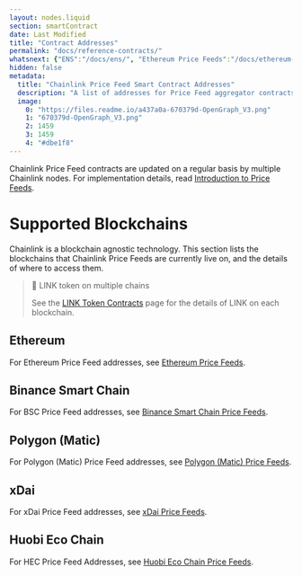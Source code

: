 ```yaml
---
layout: nodes.liquid
section: smartContract
date: Last Modified
title: "Contract Addresses"
permalink: "docs/reference-contracts/"
whatsnext: {"ENS":"/docs/ens/", "Ethereum Price Feeds":"/docs/ethereum-addresses/", "Binance Smart Chain Price Feeds":"/docs/binance-smart-chain-addresses/", "Polygon (Matic) Price Feeds":"/docs/matic-addresses/", "xDai Price Feeds":"/docs/xdai-price-feeds/", "Huobi Eco Chain Price Feeds":"/docs/huobi-eco-chain-price-feeds/"}
hidden: false
metadata: 
  title: "Chainlink Price Feed Smart Contract Addresses"
  description: "A list of addresses for Price Feed aggregator contracts on supported networks."
  image: 
    0: "https://files.readme.io/a437a0a-670379d-OpenGraph_V3.png"
    1: "670379d-OpenGraph_V3.png"
    2: 1459
    3: 1459
    4: "#dbe1f8"
---
```

Chainlink Price Feed contracts are updated on a regular basis by multiple Chainlink nodes. For implementation details, read [Introduction to Price Feeds](../using-chainlink-reference-contracts/).

# Supported Blockchains

Chainlink is a blockchain agnostic technology. This section lists the blockchains that Chainlink Price Feeds are currently live on, and the details of where to access them.

> 📘 LINK token on multiple chains
>
> See the [LINK Token Contracts](../link-token-contracts/) page for the details of LINK on each blockchain.

## Ethereum

For Ethereum Price Feed addresses, see [Ethereum Price Feeds](../ethereum-addresses/).

## Binance Smart Chain

For BSC Price Feed addresses, see [Binance Smart Chain Price Feeds](../binance-smart-chain-addresses/).

## Polygon (Matic)

For Polygon (Matic) Price Feed addresses, see [Polygon (Matic) Price Feeds](../matic-addresses/).

## xDai

For xDai Price Feed addresses, see [xDai Price Feeds](../xdai-price-feeds/).

## Huobi Eco Chain

For HEC Price Feed Addresses, see [Huobi Eco Chain Price Feeds](../huobi-eco-chain-price-feeds/).